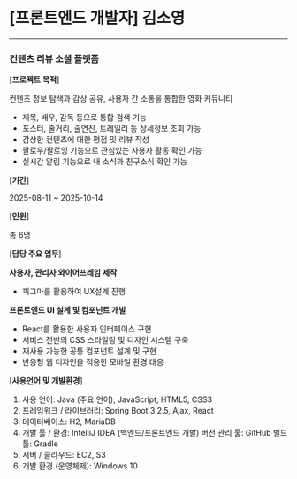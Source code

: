 # [프론트엔드 개발자] 김소영

----
### 컨텐츠 리뷰 소셜 플랫폼

[**프로젝트 목적**]

컨텐츠 정보 탐색과 감상 공유, 사용자 간 소통을 통합한 영화 커뮤니티 
- 제목, 배우, 감독 등으로 통합 검색 기능
- 포스터, 줄거리, 출연진, 트레일러 등 상세정보 조회 가능
- 감상한 컨텐츠에 대한 평점 및 리뷰 작성
- 팔로우/팔로잉 기능으로 관심있는 사용자 활동 확인 가능
- 실시간 알림 기능으로 내 소식과 친구소식 확인 가능

[**기간**]

2025-08-11 ~ 2025-10-14

[**인원**]

총 6명

[**담당 주요 업무**]

**사용자, 관리자 와이어프레임 제작**
- 피그마를 활용하여 UX설계 진행

**프론트엔드 UI 설계 및 컴포넌트 개발**
- React를 활용한 사용자 인터페이스 구현
- 서비스 전반의 CSS 스타일링 및 디자인 시스템 구축
- 재사용 가능한 공통 컴포넌트 설계 및 구현
- 반응형 웹 디자인을 적용한 모바일 환경 대응

[**사용언어 및 개발환경**]
1. 사용 언어: Java (주요 언어), JavaScript, HTML5, CSS3
2. 프레임워크 / 라이브러리: Spring Boot 3.2.5, Ajax, React
3. 데이터베이스: H2, MariaDB
4. 개발 툴 / 환경: IntelliJ IDEA (백엔드/프론트엔드 개발)
버전 관리 툴: GitHub
빌드 툴: Gradle
5. 서버 / 클라우드: EC2, S3
6. 개발 환경 (운영체제): Windows 10
